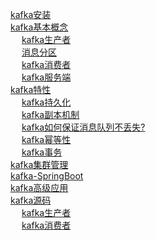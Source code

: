 

[kafka安装](/docs/microService/mq/kafka/kafkaInstall.md)  
[kafka基本概念](/docs/microService/mq/kafka/kafkaConcepts.md)  
&emsp; [kafka生产者](/docs/microService/mq/kafka/kafkaProducerUse.md)  
&emsp; [消息分区](/docs/microService/mq/kafka/topic.md)  
&emsp; [kafka消费者](/docs/microService/mq/kafka/kafkaConsumerUse.md)  
&emsp; [kafka服务端](/docs/microService/mq/kafka/kafkaServer.md)  
[kafka特性](/docs/microService/mq/kafka/kafkaCharacteristic.md)  
&emsp; [kafka持久化](/docs/microService/mq/kafka/kafkaPersistence.md)  
&emsp; [kafka副本机制](/docs/microService/mq/kafka/kafkaReplica.md)  
&emsp; [kafka如何保证消息队列不丢失?](/docs/microService/mq/kafka/kafkaReliability.md)  
&emsp; [kafka幂等性](/docs/microService/mq/kafka/kafkaIdempotent.md)  
&emsp; [kafka事务](/docs/microService/mq/kafka/kafkaTraction.md)  
[kafka集群管理](/docs/microService/mq/kafka/kafkaUse.md)  
[kafka-SpringBoot](/docs/microService/mq/kafka/kafkaSpringBoot.md)  
[kafka高级应用](/docs/microService/mq/kafka/advanced.md)  
[kafka源码](/docs/microService/mq/kafka/kafkaSource.md)  
&emsp; [kafka生产者](/docs/microService/mq/kafka/kafkaProducer.md)  
&emsp; [kafka消费者](/docs/microService/mq/kafka/kafkaConsumer.md)  

<!-- 

kafka为什么用TCP/IP
https://blog.csdn.net/qq_37865420/article/details/108323695
-->


<!-- 
★★★★★kafka重试
你可能用错了 kafka 的重试机制
https://hiddenpps.blog.csdn.net/article/details/114267171
kafka重试机制解读
https://blog.csdn.net/feelwing1314/article/details/81206506?utm_term=kafka%E9%87%8D%E5%8F%91%E6%9C%BA%E5%88%B6&utm_medium=distribute.pc_aggpage_search_result.none-task-blog-2~all~sobaiduweb~default-0-81206506&spm=3001.4430

Kafka消息中间件内核源码课程 
https://mp.weixin.qq.com/s/yvGIikIlM0ErZ_ZYBZrJXg
-->
